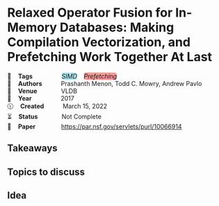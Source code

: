 # Relaxed Operator Fusion for In-Memory Databases: Making Compilation Vectorization, and Prefetching Work Together At Last

🔎    **Tags**                 <span style="background-color:#ace5ee;border-radius:5px;">*SIMD*</span>    <span style="background-color:#ff9999;border-radius: 5px;">*Prefetching*</span>  
🧟    **Authors**              Prashanth Menon, Todd C. Mowry, Andrew Pavlo    
🚏    **Venue**               VLDB   
📅    **Year**                 2017   
🕦    **Created**              March 15, 2022  
⏳    **Status**                Not Complete  
🔗    **Paper**                https://par.nsf.gov/servlets/purl/10066914  

## Takeaways


## Topics to discuss

## Idea 


